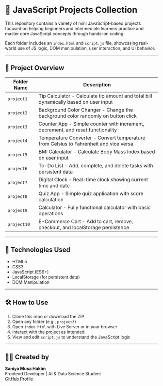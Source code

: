
# 📁 JavaScript Projects Collection

This repository contains a variety of mini JavaScript-based projects focused on helping beginners and intermediate learners practice and master core JavaScript concepts through hands-on coding.

Each folder includes an `index.html` and `script.js` file, showcasing real-world use of JS logic, DOM manipulation, user interaction, and UI behavior.

---

## 🧠 Project Overview

| Folder Name | Description |
|-------------|-------------|
| `project1` | Tip Calculator - Calculate tip amount and total bill dynamically based on user input |
| `project2` | Background Color Changer - Change the background color randomly on button click |
| `project3` | Counter App - Simple counter with increment, decrement, and reset functionality |
| `project4` | Temperature Converter - Convert temperature from Celsius to Fahrenheit and vice versa |
| `project5` | BMI Calculator - Calculate Body Mass Index based on user input |
| `project6` | To-Do List - Add, complete, and delete tasks with persistent data |
| `project7` | Digital Clock - Real-time clock showing current time and date |
| `project8` | Quiz App - Simple quiz application with score calculation |
| `project9` | Calculator - Fully functional calculator with basic operations |
| `project10` | E-Commerce Cart - Add to cart, remove, checkout, and localStorage persistence |

---

## 🚀 Technologies Used

- HTML5
- CSS3
- JavaScript (ES6+)
- LocalStorage (for persistent data)
- DOM Manipulation

---

## 🛠 How to Use

1. Clone this repo or download the ZIP  
2. Open any folder (e.g., `project3`)  
3. Open `index.html` with Live Server or in your browser  
4. Interact with the project as intended  
5. View and edit `script.js` to understand the JavaScript logic

---

## 👩‍💻 Created by

**Saniya Musa Hakim**  
Frontend Developer | AI & Data Science Student  
[GitHub Profile](https://github.com/Saniya2229)
